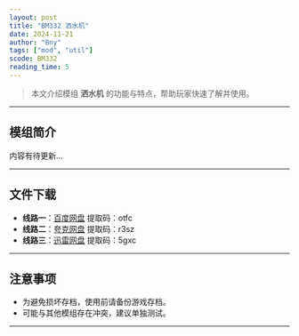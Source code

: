 ```yaml
---
layout: post
title: "BM332 洒水机"
date: 2024-11-21
author: "Bny"
tags: ["mod", "util"]
scode: BM332
reading_time: 5
---
```


> 本文介绍模组 **洒水机** 的功能与特点，帮助玩家快速了解并使用。

---

## 模组简介

内容有待更新...

---


## 文件下载
- **线路一**：[百度网盘](https://pan.baidu.com/s/1xOchrnIxUDhVzK08y9ULUw?pwd=otfc)  提取码：otfc  
- **线路二**：[夸克网盘](https://pan.quark.cn/s/0b9fce73f265?pwd=r3sz)  提取码：r3sz  
- **线路三**：[迅雷网盘](https://pan.xunlei.com/s/VOCCbU_8fquWt959dnd8zeOCA1?pwd=5gxc)  提取码：5gxc  

---

## 注意事项
- 为避免损坏存档，使用前请备份游戏存档。
- 可能与其他模组存在冲突，建议单独测试。

---

